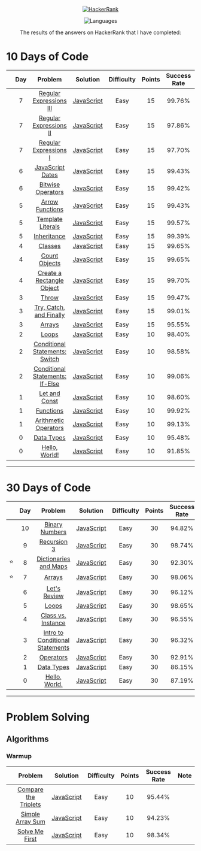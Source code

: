 <p align="center">
  <a href="https://www.hackerrank.com/rhmtin12">
    <img alt="HackerRank" src="https://raw.githubusercontent.com/rahmatsubandi/HackerRankJS/master/hacker-rank-logo.png">
  </a>
</p>
<p align="center">
  <img alt="Languages" src="https://img.shields.io/badge/Languages-JavaScript-brightgreen.svg?longCache=true&style=for-the-badge">
</p>
<p align="center">
  The results of the answers on HackerRank that I have completed:
</p>

# 10 Days of Code

|     | Day |                                             Problem                                             |                            Solution                             | Difficulty | Points | Success Rate | Note |
| --- | :-: | :---------------------------------------------------------------------------------------------: | :-------------------------------------------------------------: | :--------: | :----: | :----------: | :--: |
|     |  7  |     [Regular Expressions III](https://www.hackerrank.com/challenges/js10-regexp-3/problem)      | [JavaScript](10DaysOfJavascript/Day7-RegularExpressionsIII.js)  |    Easy    |   15   |    99.76%    |      |
|     |  7  |      [Regular Expressions II](https://www.hackerrank.com/challenges/js10-regexp-2/problem)      |  [JavaScript](10DaysOfJavascript/Day7-RegularExpressionsII.js)  |    Easy    |   15   |    97.86%    |      |
|     |  7  |      [Regular Expressions I](https://www.hackerrank.com/challenges/js10-regexp-1/problem)       |  [JavaScript](10DaysOfJavascript/Day7-RegularExpressionsI.js)   |    Easy    |   15   |    97.70%    |      |
|     |  6  |           [JavaScript Dates](https://www.hackerrank.com/challenges/js10-date/problem)           |    [JavaScript](10DaysOfJavascript/Day6-JavaScriptDates.js)     |    Easy    |   15   |    99.43%    |      |
|     |  6  |         [Bitwise Operators](https://www.hackerrank.com/challenges/js10-bitwise/problem)         |    [JavaScript](10DaysOfJavascript/Day6-BitwiseOperators.js)    |    Easy    |   15   |    99.42%    |      |
|     |  5  |          [Arrow Functions](https://www.hackerrank.com/challenges/js10-arrows/problem)           |     [JavaScript](10DaysOfJavascript/Day5-ArrowFunctions.js)     |    Easy    |   15   |    99.43%    |      |
|     |  5  |    [Template Literals](https://www.hackerrank.com/challenges/js10-template-literals/problem)    |    [JavaScript](10DaysOfJavascript/Day5-TemplateLiterals.js)    |    Easy    |   15   |    99.57%    |      |
|     |  5  |          [Inheritance](https://www.hackerrank.com/challenges/js10-inheritance/problem)          |      [JavaScript](10DaysOfJavascript/Day5-Inheritance.js)       |    Easy    |   15   |    99.39%    |      |
|     |  4  |               [Classes](https://www.hackerrank.com/challenges/js10-class/problem)               |        [JavaScript](10DaysOfJavascript/Day4-Classes.js)         |    Easy    |   15   |    99.65%    |      |
|     |  4  |        [Count Objects](https://www.hackerrank.com/challenges/js10-count-objects/problem)        |      [JavaScript](10DaysOfJavascript/Day4-CountObjects.js)      |    Easy    |   15   |    99.65%    |      |
|     |  4  |     [Create a Rectangle Object](https://www.hackerrank.com/challenges/js10-objects/problem)     | [JavaScript](10DaysOfJavascript/Day4-CreateARectangleObject.js) |    Easy    |   15   |    99.70%    |      |
|     |  3  |                [Throw](https://www.hackerrank.com/challenges/js10-throw/problem)                |         [JavaScript](10DaysOfJavascript/Day3-Throw.js)          |    Easy    |   15   |    99.47%    |      |
|     |  3  |   [Try, Catch, and Finally](https://www.hackerrank.com/challenges/js10-try-catch-and-finally)   |   [JavaScript](10DaysOfJavascript/Day3-TryCatchAndFinally.js)   |    Easy    |   15   |    99.01%    |      |
|     |  3  |               [Arrays](https://www.hackerrank.com/challenges/js10-arrays/problem)               |         [JavaScript](10DaysOfJavascript/Day3-Arrays.js)         |    Easy    |   15   |    95.55%    |      |
|     |  2  |                [Loops](https://www.hackerrank.com/challenges/js10-loops/problem)                |         [JavaScript](10DaysOfJavascript/Day2-Loops.js)          |    Easy    |   10   |    98.40%    |      |
|     |  2  |   [Conditional Statements: Switch](https://www.hackerrank.com/challenges/js10-switch/problem)   |         [JavaScript](10DaysOfJavascript/Day2-Switch.js)         |    Easy    |   10   |    98.58%    |      |
|     |  2  |  [Conditional Statements: If-Else](https://www.hackerrank.com/challenges/js10-if-else/problem)  |         [JavaScript](10DaysOfJavascript/Day2-IfElse.js)         |    Easy    |   10   |    99.06%    |      |
|     |  1  |        [Let and Const](https://www.hackerrank.com/challenges/js10-let-and-const/problem)        |      [JavaScript](10DaysOfJavascript/Day1-LetandConst.js)       |    Easy    |   10   |    98.60%    |      |
|     |  1  |            [Functions](https://www.hackerrank.com/challenges/js10-function/problem)             |       [JavaScript](10DaysOfJavascript/Day1-Functions.js)        |    Easy    |   10   |    99.92%    |      |
|     |  1  | [Arithmetic Operators](https://www.hackerrank.com/challenges/js10-arithmetic-operators/problem) |  [JavaScript](10DaysOfJavascript/Day1-ArithmeticOperators.js)   |    Easy    |   10   |    99.13%    |      |
|     |  0  |           [Data Types](https://www.hackerrank.com/challenges/js10-data-types/problem)           |       [JavaScript](10DaysOfJavascript/Day0-DataTypes.js)        |    Easy    |   10   |    95.48%    |      |
|     |  0  |         [Hello, World!](https://www.hackerrank.com/challenges/js10-hello-world/problem)         |      [JavaScript](10DaysOfJavascript/Day0-HelloWorld!.js)       |    Easy    |   10   |    91.85%    |      |

---

# 30 Days of Code

|     | Day |                                                  Problem                                                   |                            Solution                             | Difficulty | Points | Success Rate | Note |
| --- | :-: | :--------------------------------------------------------------------------------------------------------: | :-------------------------------------------------------------: | :--------: | :----: | :----------: | :--: |
|     | 10  |             [Binary Numbers](https://www.hackerrank.com/challenges/30-binary-numbers/problem)              |        [JavaScript](30DaysofCode/Day10-BinaryNumbers.js)        |    Easy    |   30   |    94.82%    |      |
|     |  9  |                 [Recursion 3](https://www.hackerrank.com/challenges/30-recursion/problem)                  |          [JavaScript](30DaysofCode/Day9-Recursion3.js)          |    Easy    |   30   |    98.74%    |      |
| ⭐  |  8  |      [Dictionaries and Maps](https://www.hackerrank.com/challenges/30-dictionaries-and-maps/problem)       |     [JavaScript](30DaysofCode/Day8-DictionariesAndMaps.js)      |    Easy    |   30   |    92.30%    |      |
| ⭐  |  7  |                     [Arrays](https://www.hackerrank.com/challenges/30-arrays/problem)                      |            [JavaScript](30DaysofCode/Day7-Arrays.js)            |    Easy    |   30   |    98.06%    |      |
|     |  6  |                [Let's Review](https://www.hackerrank.com/challenges/30-review-loop/problem)                |          [JavaScript](30DaysofCode/Day6-LetsReview.js)          |    Easy    |   30   |    96.12%    |      |
|     |  5  |                      [Loops](https://www.hackerrank.com/challenges/30-loops/problem)                       |            [JavaScript](30DaysofCode/Day5-Loops.js)             |    Easy    |   30   |    98.65%    |      |
|     |  4  |          [Class vs. Instance](https://www.hackerrank.com/challenges/30-class-vs-instance/problem)          |       [JavaScript](30DaysofCode/Day4-ClassVsInstance.js)        |    Easy    |   30   |    96.55%    |      |
|     |  3  | [Intro to Conditional Statements](https://www.hackerrank.com/challenges/30-conditional-statements/problem) | [JavaScript](30DaysofCode/Day3-IntroToConditionalStatements.js) |    Easy    |   30   |    96.32%    |      |
|     |  2  |                  [Operators](https://www.hackerrank.com/challenges/30-operators/problem)                   |          [JavaScript](30DaysofCode/Day2-Operators.js)           |    Easy    |   30   |    92.91%    |      |
|     |  1  |                 [Data Types](https://www.hackerrank.com/challenges/30-data-types/problem)                  |          [JavaScript](30DaysofCode/Day1-DataTypes.js)           |    Easy    |   30   |    86.15%    |      |
|     |  0  |               [Hello, World.](https://www.hackerrank.com/challenges/30-hello-world/problem)                |          [JavaScript](30DaysofCode/Day0-HelloWorld.js)          |    Easy    |   30   |    87.19%    |      |

---

# Problem Solving

## Algorithms

### Warmup

|     |                                          Problem                                           |                               Solution                               | Difficulty | Points | Success Rate | Note |
| --- | :----------------------------------------------------------------------------------------: | :------------------------------------------------------------------: | :--------: | :----: | :----------: | :--: |
|     | [Compare the Triplets](https://www.hackerrank.com/challenges/compare-the-triplets/problem) | [JavaScript](ProblemSolving/Algorithms/Warmup/compareTheTriplets.js) |    Easy    |   10   |    95.44%    |      |
|     |     [Simple Array Sum](https://www.hackerrank.com/challenges/simple-array-sum/problem)     |   [JavaScript](ProblemSolving/Algorithms/Warmup/simpleArraySum.js)   |    Easy    |   10   |    94.23%    |      |
|     |       [Solve Me First](https://www.hackerrank.com/challenges/solve-me-first/problem)       |    [JavaScript](ProblemSolving/Algorithms/Warmup/solveMeFirst.js)    |    Easy    |   10   |    98.34%    |      |
